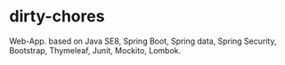 # dirty-chores
Web-App. based on Java SE8, Spring Boot, Spring data, Spring Security, Bootstrap, Thymeleaf, Junit, Mockito, Lombok.
